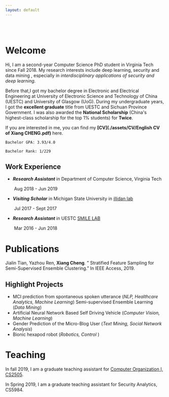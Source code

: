 ```yaml
---
layout: default
---
```


<br/><br/>

# Welcome

Hi, I am a second-year Computer Science PhD student in Virginia Tech since Fall 2018. My research interests include deep learning, security and data mining , especially in *interdisciplinary applications of security and deep learning*. 

Before that,I got my bachelor degree in Electronic and Electrical Engineering at University of Electronic Science and Technology of China (UESTC) and University of Glasgow (UoG). During my undergraduate years, I got the **excellent graduate** title from UESTC and Sichuan Province Government.  I was also awarded the **National Scholarship** (China's highest-class scholarship for the top 1% students) for **Twice**. 

 If you are interested in me, you can find my **[CV](./assets/CV/English CV of Xiang CHENG.pdf)** here. 



`Bachelor GPA: 3.93/4.0` 

`Bachelor Rank: 1/229`



## Work Experience 

- ***Research Assistant*** in Department of Computer Science, Virginia Tech 

  ​	Aug 2018 - Jun 2019

- ***Visiting Scholar***  in Michigan State University in  [illidan lab](http://illidanlab.github.io)

  ​	Jul 2017 - Sept 2017

- ***Research Assistant*** in UESTC [SMILE LAB](http://smilelab.uestc.edu.cn/en/)

  ​	Mar 2016 - Jun 2018


# Publications

Jialin Tian, Yazhou Ren, **Xiang Cheng**. ” Stratified Feature Sampling for Semi-Supervised Ensemble Clustering.” In IEEE Access, 2019. 


## Highlight Projects

- MCI prediction from spontaneous spoken utterance (*NLP, Healthcare Analytics, Machine Learning*)
   Semi-supervised Ensemble Learning (*Data Mining*)	
- Artificial Neural Network Based Self Driving Vehicle (*Computer Vision, Machine Learning*)
- Gender Prediction of the Micro-Blog User (*Text Mining, Social Network Analysis*)
- Bionic hexapod robot (*Robotics, Control* )


# Teaching

In fall 2019, I am a graduate teaching assistant for [Computer Organization I, CS2505](http://courses.cs.vt.edu/~cs2505/fall2019/).

In Spring 2019, I am a graduate teaching assistant for Security Analytics, CS5984. 


